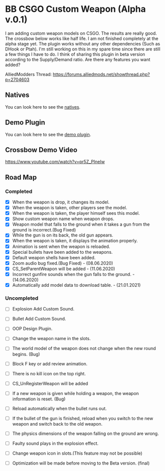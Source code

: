 # BB CSGO Custom Weapon (Alpha v.0.1)
I am adding custom weapon models on CSGO. The results are really good. The crossbow below works like half life. I am not finished completely at the alpha stage yet. The plugin works without any other dependencies (Such as DHook or Ptah). I'm still working on this in my spare time since there are still a few things I have to do. I think of sharing this plugin in beta version according to the Supply/Demand ratio. Are there any features you want added?

AlliedModders Thread: https://forums.alliedmods.net/showthread.php?p=2704603

## Natives
You can look here to see the [natives](https://github.com/ismail0234/BB-CS-GO-Custom-Weapons/blob/master/scripting/include/customweapons.inc).

## Demo Plugin
You can look here to see the [demo plugin](https://github.com/ismail0234/BB-CS-GO-Custom-Weapons/blob/master/scripting/weapon_crossbow.sp).

## Crossbow Demo Video

https://www.youtube.com/watch?v=pr5Z_PIneIw

## Road Map

### Completed
- [x] When the weapon is drop, it changes its model.
- [x] When the weapon is taken, other players see the model.
- [x] When the weapon is taken, the player himself sees this model.
- [x] Show custom weapon name when weapon drops.
- [x] Weapon model that falls to the ground when it takes a gun from the ground is incorrect.(Bug Fixed)
- [x] While the gun is on its back, the old gun appears.
- [x] When the weapon is taken, it displays the animation properly.
- [x] Animation is sent when the weapon is reloaded.
- [x] Special bullets have been added to the weapons.
- [x] Default weapon shells have been added.
- [x] Zoom audio bug fixed.(Bug Fixed) - (08.06.2020)
- [x] CS_SetParentWeapon will be added - (11.06.2020)
- [x] Incorrect gunfire sounds when the gun falls to the ground. - (14.06.2020)
- [x] Automatically add model data to download table. - (21.01.2021)

### Uncompleted

- [ ] Explosion Add Custom Sound.
- [ ] Bullet Add Custom Sound.
- [ ] OOP Design Plugin.
- [ ] Change the weapon name in the slots.
- [ ] The world model of the weapon does not change when the new round begins. (Bug)
- [ ] Block F key or add review animation.
- [ ] There is no kill icon on the top right.
- [ ] CS_UnRegisterWeapon will be added
- [ ] If a new weapon is given while holding a weapon, the weapon information is reset. (Bug)
- [ ] Reload automatically when the bullet runs out.
- [ ] If the bullet of the gun is finished, reload when you switch to the new weapon and switch back to the old weapon.
- [ ] The physics dimensions of the weapon falling on the ground are wrong.
- [ ] Faulty sound plays in the explosion effect.
- [ ] Change weapon icon in slots.(This feature may not be possible)
- [ ] Optimization will be made before moving to the Beta version. (final)

